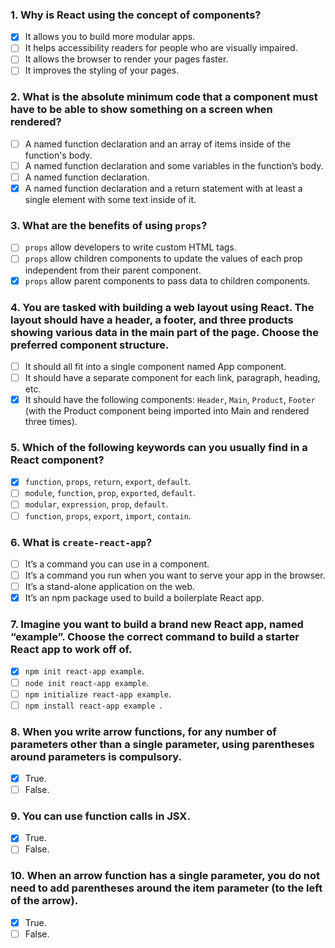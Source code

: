 ### 1. Why is React using the concept of components?

- [x] It allows you to build more modular apps.
- [ ] It helps accessibility readers for people who are visually impaired.
- [ ] It allows the browser to render your pages faster.
- [ ] It improves the styling of your pages.

### 2. What is the absolute minimum code that a component must have to be able to show something on a screen when rendered?

- [ ] A named function declaration and an array of items inside of the function's body.
- [ ] A named function declaration and some variables in the function’s body.
- [ ] A named function declaration.
- [x] A named function declaration and a return statement with at least a single element with some text inside of it.

### 3. What are the benefits of using `props`?

- [ ] `props` allow developers to write custom HTML tags.
- [ ] `props` allow children components to update the values of each prop independent from their parent component.
- [x] `props` allow parent components to pass data to children components.

### 4. You are tasked with building a web layout using React. The layout should have a header, a footer, and three products showing various data in the main part of the page. Choose the preferred component structure.

- [ ] It should all fit into a single component named App component.
- [ ] It should have a separate component for each link, paragraph, heading, etc.
- [x] It should have the following components: `Header`, `Main`, `Product`, `Footer` (with the Product component being imported into Main and rendered three times).

### 5. Which of the following keywords can you usually find in a React component?

- [x] `function`, `props`, `return`, `export`, `default`.
- [ ] `module`, `function`, `prop`, `exported`, `default`.
- [ ] `modular`, `expression`, `prop`, `default`.
- [ ] `function`, `props`, `export`, `import`, `contain`.

### 6. What is `create-react-app`?

- [ ] It’s a command you can use in a component.
- [ ] It’s a command you run when you want to serve your app in the browser.
- [ ] It’s a stand-alone application on the web.
- [x] It’s an npm package used to build a boilerplate React app.

### 7. Imagine you want to build a brand new React app, named “example”. Choose the correct command to build a starter React app to work off of.

- [x] `npm init react-app example`.
- [ ] `node init react-app example`.
- [ ] `npm initialize react-app example`.
- [ ] `npm install react-app example `.

### 8. When you write arrow functions, for any number of parameters other than a single parameter, using parentheses around parameters is compulsory.

- [x] True.
- [ ] False.

### 9. You can use function calls in JSX.

- [x] True.
- [ ] False.

### 10. When an arrow function has a single parameter, you do not need to add parentheses around the item parameter (to the left of the arrow).

- [x] True.
- [ ] False.
